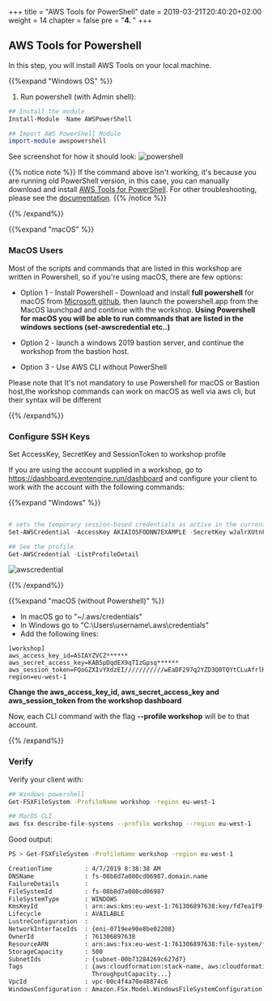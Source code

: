 +++
title = "AWS Tools for PowerShell"
date = 2019-03-21T20:40:20+02:00
weight = 14
chapter = false
pre = "<b>4. </b>"
+++

## AWS Tools for Powershell

In this step, you will install AWS Tools on your local machine.

{{%expand "Windows OS" %}} 

1. Run powershell (with Admin shell):

```powershell
## Install the module
Install-Module -Name AWSPowerShell

## Import AWS PowerShell Module
import-module awspowershell

```

See screenshot for how it should look:
![powershell](/images/screenshots/Steps/aws-powershell-tools.png?classes=border,shadow)

{{% notice note %}}
If the command above isn't working, it's because you are running old PowerShell version, in this case, you can manually download and install [AWS Tools for PowerShell](https://sdk-for-net.amazonwebservices.com/latest/AWSToolsAndSDKForNet.msi). For other troubleshooting, please see the [documentation](https://docs.aws.amazon.com/powershell/latest/userguide/pstools-getting-set-up-windows.html).
{{% /notice %}}

{{% /expand%}}

{{%expand "macOS" %}} 

### MacOS Users

Most of the scripts and commands that are listed in this workshop are written in Powershell, so if you're using macOS, there are few options:

- Option 1 - Install Powershell - Download and install **full powershell** for macOS from [Microsoft github](https://github.com/PowerShell/PowerShell), then launch the powershell.app from the MacOS launchpad and continue with the workshop. **Using Powershell for macOS you will be able to run commands that are listed in the windows sections (set-awscredential etc..)**

- Option 2 - launch a windows 2019 bastion server, and continue the workshop from the bastion host. 

- Option 3 - Use AWS CLI without PowerShell 

Please note that It's not mandatory to use Powershell for macOS or Bastion host,the workshop commands can work on macOS as well via aws cli, but their syntax will be different 

{{% /expand%}}

### Configure SSH Keys

Set AccessKey, SecretKey and SessionToken to workshop profile

If you are using the account supplied in a workshop, go to https://dashboard.eventengine.run/dashboard and configure your client to work with the account with the following commands:

{{%expand "Windows" %}} 


```powershell

# sets the temporary session-based credentials as active in the current shell. 
Set-AWSCredential -AccessKey AKIAIOSFODNN7EXAMPLE -SecretKey wJalrXUtnFEMI/K7MDENG/bPxRfiCYEXAMPLEKEY -SessionToken SamPleTokeN -StoreAs workshop

## See the profile
Get-AWSCredential -ListProfileDetail
```

![awscredential](/images/screenshots/Steps/awscredential.png?classes=border,shadow)

{{% /expand%}}

{{%expand "macOS (without Powershell)" %}} 

- In macOS go to "~/.aws/credentials" 
- In Windows go to "C:\Users\username\\.aws\credentials" 
- Add the following lines:

```
[workshop]
aws_access_key_id=ASIAYZVCZ******
aws_secret_access_key=KAB5pDqdEX9qTIzGpsq******
aws_session_token=FQoGZXIvYXdzEI///////////wEaDF297q2YZD3Q0TQYtCLuAfrlKNTmvdEnn60DpUKZxphthWtjmWLDZfk1MF6FchBx0acHhMohUUYS+tzFzHYWEEpenZmeL5dAG0XVQHg83aVJxQ8C9bM8phlo5syjeLiYlkQLaOt6V3bnCVdx56aVGiD4mND2vmP6Fu46K3zOV8JRbI0Fa+FSkeVFWgVpHFuq0Mb0b7zEUU0vV35LzZQjDzBiIFrUUTKJgSh******
region=eu-west-1
```
**Change the aws_access_key_id, aws_secret_access_key and aws_session_token from the workshop dashboard**

Now, each CLI command with the flag **--profile workshop** will be to that account.

{{% /expand%}}


### Verify

Verify your client with:
```bash
## Windows powershell
Get-FSXFileSystem -ProfileName workshop -region eu-west-1

## MacOS CLI
aws fsx describe-file-systems --profile workshop --region eu-west-1
```

Good output:
```bash
PS > Get-FSXFileSystem -ProfileName workshop -region eu-west-1

CreationTime         : 4/7/2019 8:38:38 AM
DNSName              : fs-08b8d7a080cd06987.domain.name
FailureDetails       :
FileSystemId         : fs-08b8d7a080cd06987
FileSystemType       : WINDOWS
KmsKeyId             : arn:aws:kms:eu-west-1:761306897638:key/fd7ea1f9-3a72-4a57-9e06-f7c090248fc5
Lifecycle            : AVAILABLE
LustreConfiguration  :
NetworkInterfaceIds  : {eni-0719ee90e8be02208}
OwnerId              : 761306897638
ResourceARN          : arn:aws:fsx:eu-west-1:761306897638:file-system/fs-08b8d7a080cd06987
StorageCapacity      : 500
SubnetIds            : {subnet-00b73284269c627d7}
Tags                 : {aws:cloudformation:stack-name, aws:cloudformation:logical-id, aws:cloudformation:stack-id,
                       ThroughputCapacity...}
VpcId                : vpc-00c4f4a70e48874c6
WindowsConfiguration : Amazon.FSx.Model.WindowsFileSystemConfiguration
```